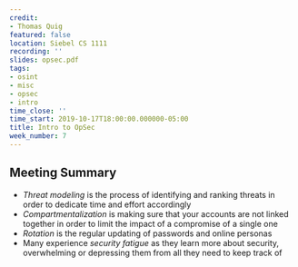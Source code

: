 ```yaml
---
credit:
- Thomas Quig
featured: false
location: Siebel CS 1111
recording: ''
slides: opsec.pdf
tags:
- osint
- misc
- opsec
- intro
time_close: ''
time_start: 2019-10-17T18:00:00.000000-05:00
title: Intro to OpSec
week_number: 7
---
```

## Meeting Summary
- *Threat modeling* is the process of identifying and ranking threats in order to dedicate time and effort accordingly
- *Compartmentalization* is making sure that your accounts are not linked together in order to limit the impact of a compromise of a single one
- *Rotation* is the regular updating of passwords and online personas
- Many experience *security fatigue* as they learn more about security, overwhelming or depressing them from all they need to keep track of